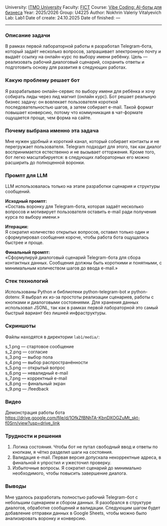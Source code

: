 University: [ITMO University](https://itmo.ru/ru/)
Faculty: [FICT](https://fict.itmo.ru)
Course: [Vibe Coding: AI-боты для бизнеса](https://github.com/itmo-ict-faculty/vibe-coding-for-business)
Year: 2025/2026
Group: U4225
Author: Nokhrin Valeriy Vitalyevich
Lab: Lab1
Date of create: 24.10.2025
Date of finished: —

---

### Описание задачи
В рамках первой лабораторной работы я разработал Telegram-бота, который задаёт несколько вопросов, запрашивает электронную почту и выдаёт ссылку на онлайн-курс по выбору имени ребёнку. Цель — реализовать рабочий диалоговый сценарий, сохранить ответы и подготовить основу для развития в следующих работах.

### Какую проблему решает бот
Я разрабатываю онлайн-сервис по выбору имени для ребёнка и хочу собирать лиды через лид магнит (онлайн курс). Бот решает реальную бизнес задачу: он вовлекает пользователя короткой последовательностью шагов, а затем собирает e-mail. Такой формат повышает конверсию, потому что коммуникация в чат-формате ощущается проще, чем форма на сайте.

### Почему выбрана именно эта задача
Мне нужен удобный и короткий канал, который собирает контакты и не перегружает пользователя. Telegram подходит для этого, так как диалог воспринимается естественно и не вызывает отторжения. Кроме того, бот легко масштабируется: в следующих лабораторных его можно расширить до полноценной воронки.

### Промпт для LLM
LLM использовалась только на этапе разработки сценария и структуры сообщений.

**Исходный промпт:**  
«Составь воронку для Telegram-бота, которая задаёт несколько вопросов и мотивирует пользователя оставить e-mail ради получения курса по выбору имени.»

**Итерации:**  
Я сократил количество открытых вопросов, оставил только один и сформулировал сообщения короче, чтобы работа бота ощущалась быстрее и проще.

**Финальный промпт:**  
«Сформулируй диалоговый сценарий Telegram-бота для сбора контактных данных. Сообщения должны быть короткими и понятными, с минимальным количеством шагов до ввода e-mail.»

### Стек технологий
Использованы Python и библиотеки python-telegram-bot и python-dotenv. Я выбрал их из-за простоты реализации сценариев, работы с кнопками и диалоговыми состояниями. Для хранения данных использовал JSONL, так как в рамках первой лабораторной это самый быстрый вариант без лишней инфраструктуры.

### Скриншоты
Файлы находятся в директории `lab1/media/`:

s_1.png — стартовое сообщение  
s_2.png — согласие  
s_3.png — выбор пола  
s_4.png — выбор распространённости  
s_5.png — открытый вопрос  
s_6.png — невалидный e-mail  
s_7.png — корректный e-mail  
s_8.png — финальный экран  
s_9.png — /feedback

### Видео
Демонстрация работы бота  
https://drive.google.com/file/d/1OfkZfBNhTA-KbnDXOGZuMt_skt-f0Srn/view?usp=drive_link

### Трудности и решения
1. Логика состояния. Чтобы бот не путал свободный ввод и ответы по кнопкам, я чётко разделил шаги на состояния.  
2. Валидация e-mail. Первая версия допускала некорректные адреса, в финальной я упростил и ужесточил проверку.  
3. Избыточные вопросы. Я сократил сценарий до минимально необходимого, чтобы повысить завершение диалога.

### Выводы
Мне удалось разработать полностью рабочий Telegram-бот с небольшим сценарием и сбором данных. Я разобрался в структуре диалогов, обработке сообщений и валидации. Следующим шагом будет добавление отправки данных в Google Sheets, чтобы можно было анализировать воронку и конверсию.

